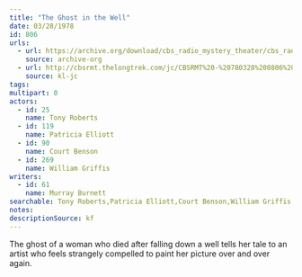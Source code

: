 ```yaml
---
title: "The Ghost in the Well"
date: 03/28/1978
id: 806
urls: 
  - url: https://archive.org/download/cbs_radio_mystery_theater/cbs_radio_mystery_theater-0801-0850.zip/cbs_radio_mystery_theater-0801-0850%2Fcbsrmt_0806_the_ghost_in_the_well.mp3
    source: archive-org
  - url: http://cbsrmt.thelongtrek.com/jc/CBSRMT%20-%20780328%200806%20Ghost%20In%20The%20Well%20vbr%20noise%20gaps%20na_jc.mp3
    source: kl-jc
tags: 
multipart: 0
actors:  
  - id: 25
    name: Tony Roberts  
  - id: 119
    name: Patricia Elliott  
  - id: 90
    name: Court Benson  
  - id: 269
    name: William Griffis
writers:  
  - id: 61
    name: Murray Burnett
searchable: Tony Roberts,Patricia Elliott,Court Benson,William Griffis Murray Burnett
notes: 
descriptionSource: kf
---
```

The ghost of a woman who died after falling down a well tells her tale to an artist who feels strangely compelled to paint her picture over and over again.